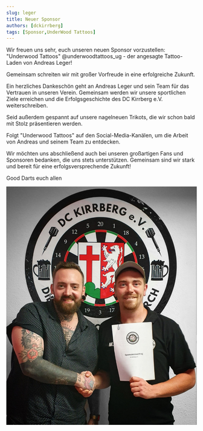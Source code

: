 ```yaml
---
slug: leger
title: Neuer Sponsor
authors: [dckirrberg]
tags: [Sponsor,UnderWood Tattoos]
---
```


Wir freuen uns sehr, euch unseren neuen Sponsor vorzustellen: "Underwood Tattoos" @underwoodtattoos_ug - der angesagte Tattoo-Laden von Andreas Leger!

Gemeinsam schreiten wir mit großer Vorfreude in eine erfolgreiche Zukunft.

Ein herzliches Dankeschön geht an Andreas Leger und sein Team für das Vertrauen in unseren Verein. Gemeinsam werden wir unsere sportlichen Ziele erreichen und die Erfolgsgeschichte des DC Kirrberg e.V. weiterschreiben.

Seid außerdem gespannt auf unsere nagelneuen Trikots, die wir schon bald mit Stolz präsentieren werden.

Folgt "Underwood Tattoos" auf den Social-Media-Kanälen, um die Arbeit von Andreas und seinem Team zu entdecken.

Wir möchten uns abschließend auch bei unseren großartigen Fans und Sponsoren bedanken, die uns stets unterstützen. Gemeinsam sind wir stark und bereit für eine erfolgsversprechende Zukunft!

Good Darts euch allen


![GameOn](./leger.jpg)
 > 